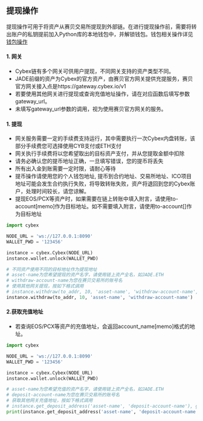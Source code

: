 ## 提现操作
提现操作可用于将资产从赛贝交易所提现到外部链。在进行提现操作前，需要将转出账户的私钥提前加入Python库的本地钱包中，并解锁钱包。钱包相关操作详见[钱包操作](https://github.com/NebulaCybexDEX/cybex-node-doc/blob/master/sdk/python/wallet.md)

#### 1. 网关
* Cybex链有多个网关可供用户提现，不同网关支持的资产类型不同。
* JADE前缀的资产为Cybex的官方资产，由赛贝官方网关提供充提服务，赛贝官方网关接入点是https://gateway.cybex.io/v1
* 若要使用其他网关进行提现或查询充值地址操作，请在对应函数后填写参数 gateway_url。
* 未填写gateway_url参数的调用，视为使用赛贝官方网关的服务。

#### 1. 提现
* 网关服务需要一定的手续费支持运行，其中需要执行一次Cybex内盘转账，该部分手续费您可选择使用CYB支付或ETH支付 
* 网关执行手续费将以您希望取出的目标资产支付，并从您提取金额中扣除 
* 请务必确认您的提币地址正确，一旦填写错误，您的提币将丢失 
* 所有出入金到账需要一定时限，请耐心等待 
* 提币操作请使用您的个人钱包地址, 提币到合约地址、交易所地址、ICO项目地址可能会发生合约执行失败，将导致转账失败，资产将退回到您的Cybex账户，处理时间较长，请您谅解。
* 提现EOS/PCX等资产时，如果需要在链上转账中填入附言，请使用to-account[memo]作为目标地址。如不需要填入附言，请使用to-account[]作为目标地址
```Python
import cybex

NODE_URL = 'ws://127.0.0.1:8090'
WALLET_PWD = '123456'

instance = cybex.Cybex(NODE_URL)
instance.wallet.unlock(WALLET_PWD)

# 不同资产使用不同的目标地址作为提现地址
# asset-name为您希望提现的资产名字，请使用链上资产全名，如JADE.ETH
# withdraw-account-name为您在赛贝交易所的账号名
# 使用其他网关提现，按如下格式调用
# instance.withdraw(to_addr, 10, 'asset-name', 'withdraw-account-name', gateway_url = 'https://other-gateway/..')
instance.withdraw(to_addr, 10, 'asset-name', 'withdraw-account-name')
```

#### 2.获取充值地址
* 若查询EOS/PCX等资产的充值地址，会返回account_name[memo]格式的地址。
```Python
import cybex

NODE_URL = 'ws://127.0.0.1:8090'
WALLET_PWD = '123456'

instance = cybex.Cybex(NODE_URL)
instance.wallet.unlock(WALLET_PWD)

# asset-name为您希望充值的资产名字，请使用链上资产全名，如JADE.ETH
# deposit-account-name为您在赛贝交易所的账号名
# 获取其他网关充值地址，按如下格式调用
# instance.get_deposit_address('asset-name', 'deposit-account-name'), gateway_url = 'https://gateway.candybull.io/v1')
print(instance.get_deposit_address('asset-name', 'deposit-account-name'))
```

